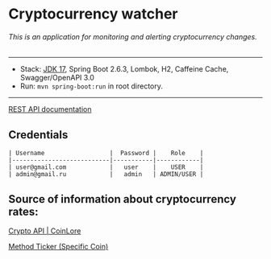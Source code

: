 # Cryptocurrency watcher


###### This is an application for monitoring and alerting cryptocurrency changes.

-------------------------------------------------------------
- Stack: [JDK 17](http://jdk.java.net/17/), Spring Boot 2.6.3, Lombok, H2, Caffeine Cache, Swagger/OpenAPI 3.0
- Run: `mvn spring-boot:run` in root directory.
-----------------------------------------------------
[REST API documentation](http://localhost:8080/swagger-ui.html) 
## Credentials
    | Username                  |  Password |    Role    |
    |---------------------------|-----------|------------|
    | user@gmail.com            |   user    |    USER    |
    | admin@gmail.ru            |   admin   | ADMIN/USER |
## Source of information about cryptocurrency rates:

[Crypto API | CoinLore](https://www.coinlore.com/cryptocurrency-data-api#3)

[Method Ticker (Specific Coin)](https://api.coinlore.net/api/ticker/?id=90)
